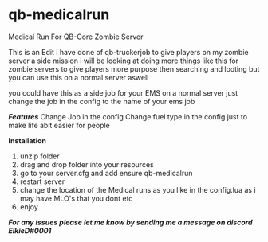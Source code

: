 # qb-medicalrun
Medical Run For QB-Core Zombie Server 

This is an Edit i have done of qb-truckerjob to give players on my zombie server a side mission i will be looking at doing more things like this for zombie servers to give players more purpose then searching and looting but you can use this on a normal server aswell 

you could have this as a side job for your EMS on a normal server just change the job in the config to the name of your ems job

***Features*** 
Change Job in the config
Change fuel type in the config just to make life abit easier for people 

**Installation**

1) unzip folder
2) drag and drop folder into your resources
3) go to your server.cfg and add ensure qb-medicalrun
4) restart server
5) change the location of the Medical runs as you like in the config.lua as i may have MLO's that you dont etc
6) enjoy

***For any issues please let me know by sending me a message on discord ElkieD#0001***

